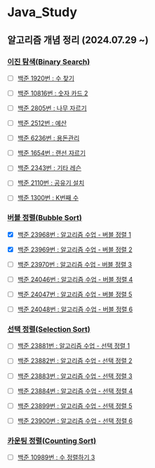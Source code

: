 # Java_Study
## 알고리즘 개념 정리 (2024.07.29 ~)

### [이진 탐색(Binary Search)](https://github.com/EliteZer0/Java_Study/tree/main/BinarySearch)

- [ ] [백준 1920번 : 수 찾기](https://www.acmicpc.net/problem/1920)

- [ ] [백준 10816번 : 숫자 카드 2](https://www.acmicpc.net/problem/10816)

- [ ] [백준 2805번 : 나무 자르기](https://www.acmicpc.net/problem/2805)

- [ ] [백준 2512번 : 예산](https://www.acmicpc.net/problem/2512)

- [ ] [백준 6236번 : 용돈관리](https://www.acmicpc.net/problem/6236)

- [ ] [백준 1654번 : 랜선 자르기](https://www.acmicpc.net/problem/1654)

- [ ] [백준 2343번 : 기타 레슨](https://www.acmicpc.net/problem/2343)

- [ ] [백준 2110번 : 공유기 설치](https://www.acmicpc.net/problem/2110)

- [ ] [백준 1300번 : K번째 수](https://www.acmicpc.net/problem/1300)

### [버블 정렬(Bubble Sort)](https://github.com/EliteZer0/Java_Study/tree/main/BubbleSort)

- [x] [백준 23968번 : 알고리즘 수업 - 버블 정렬 1](https://www.acmicpc.net/problem/23968)

- [x] [백준 23969번 : 알고리즘 수업 - 버블 정렬 2](https://www.acmicpc.net/problem/23969)

- [ ] [백준 23970번 : 알고리즘 수업 - 버블 정렬 3](https://www.acmicpc.net/problem/23970)

- [ ] [백준 24046번 : 알고리즘 수업 - 버블 정렬 4](https://www.acmicpc.net/problem/24046)

- [ ] [백준 24047번 : 알고리즘 수업 - 버블 정렬 5](https://www.acmicpc.net/problem/24047)

- [ ] [백준 24048번 : 알고리즘 수업 - 버블 정렬 6](https://www.acmicpc.net/problem/24048)

### [선택 정렬(Selection Sort)](https://github.com/EliteZer0/Java_Study/tree/main/SelectionSort)

- [ ] [백준 23881번 : 알고리즘 수업 - 선택 정렬 1](https://www.acmicpc.net/problem/23881)

- [ ] [백준 23882번 : 알고리즘 수업 - 선택 정렬 2](https://www.acmicpc.net/problem/23882)

- [ ] [백준 23883번 : 알고리즘 수업 - 선택 정렬 3](https://www.acmicpc.net/problem/23883)

- [ ] [백준 23884번 : 알고리즘 수업 - 선택 정렬 4](https://www.acmicpc.net/problem/23884)

- [ ] [백준 23899번 : 알고리즘 수업 - 선택 정렬 5](https://www.acmicpc.net/problem/23899)

- [ ] [백준 23900번 : 알고리즘 수업 - 선택 정렬 6](https://www.acmicpc.net/problem/23900)

### [카운팅 정렬(Counting Sort)](https://github.com/EliteZer0/Java_Study/tree/main/CountingSort)

- [ ] [백준 10989번 : 수 정렬하기 3](https://www.acmicpc.net/problem/10989)